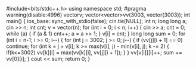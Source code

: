 #include<bits/stdc++.h>
using namespace std;
#pragma warning(disable:4996)
vector<int>v;
vector<vector<long long>>vv(3003, vector<long long>(3003));
int main()
{
	ios_base::sync_with_stdio(false);
	cin.tie(NULL);
	int n;
	long long a;
	cin >> n;
	int cnt;
	v = vector<int>(n);
	for (int i = 0; i < n; i++)
	{
		cin >> a;
		cnt = 0;
		while (a)
		{
			if (a & 1)
				cnt++;
			a = a >> 1;
		}
		v[i] = cnt;
	}
	long long sum = 0;
	for (int i = n-1; i >= 0; i--)
	{
		for (int j = 3002; j >= 0; j--)
		{
			if (vv[j][i + 1] == 0)
				continue;
			for (int k = j + v[i]; k >= max(v[i], j) - min(v[i], j); k -= 2)
			{
				if(k<=3002)
					vv[k][i] = max(vv[k][i], vv[j][i + 1]);
			}
		}
		vv[v[i]][i]++;
		sum += vv[0][i];
	}
	cout << sum;
	return 0;
}
